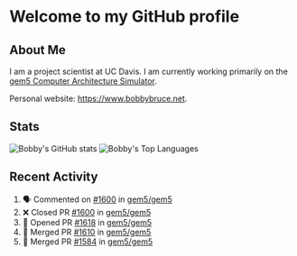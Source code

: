 # Welcome to my GitHub profile

## About Me

I am a project scientist at UC Davis. I am currently working primarily on the [gem5 Computer Architecture Simulator](https://github.com/gem5).

Personal website: <https://www.bobbybruce.net>.

## Stats

![Bobby's GitHub stats](https://github-readme-stats.vercel.app/api?username=bobbyrbruce&show_icons=true&theme=responsive&include_all_commits=true&count_private=true&show=reviews&disable_animations=true)
![Bobby's Top Languages ](https://github-readme-stats.vercel.app/api/top-langs/?username=bobbyrbruce&layout=compact&theme=responsive&count_private=true&langs_count=10&disable_animations=true)

## Recent Activity

<!--START_SECTION:activity-->
1. 🗣 Commented on [#1600](https://github.com/gem5/gem5/pull/1600#issuecomment-2386728184) in [gem5/gem5](https://github.com/gem5/gem5)
2. ❌ Closed PR [#1600](https://github.com/gem5/gem5/pull/1600) in [gem5/gem5](https://github.com/gem5/gem5)
3. 💪 Opened PR [#1618](https://github.com/gem5/gem5/pull/1618) in [gem5/gem5](https://github.com/gem5/gem5)
4. 🎉 Merged PR [#1610](https://github.com/gem5/gem5/pull/1610) in [gem5/gem5](https://github.com/gem5/gem5)
5. 🎉 Merged PR [#1584](https://github.com/gem5/gem5/pull/1584) in [gem5/gem5](https://github.com/gem5/gem5)
<!--END_SECTION:activity-->
